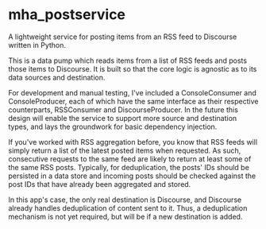# mha_postservice
A lightweight service for posting items from an RSS feed to Discourse written in Python.

This is a data pump which reads items from a list of RSS feeds and posts those items to Discourse.
It is built so that the core logic is agnostic as to its data sources and destination.

For development and manual testing, I've included a ConsoleConsumer and ConsoleProducer, each of which
have the same interface as their respective counterparts, RSSConsumer and DiscourseProducer.
In the future this design will enable the service to support more source and destination types,
and lays the groundwork for basic dependency injection.

If you've worked with RSS aggregation before, you know that RSS feeds will simply return a list of the latest
posted items when requested. As such, consecutive requests to the same feed are likely to return at least some of
the same RSS posts. Typically, for deduplication, the posts' IDs should be persisted in a data store and incoming
posts should be checked against the post IDs that have already been aggregated and stored.

In this app's case, the only real destination is Discourse, and Discourse already handles deduplication of content
sent to it. Thus, a deduplication mechanism is not yet required, but will be if a new destination is added.
